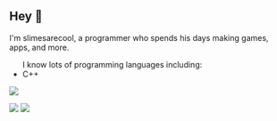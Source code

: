 ## Hey 👋

I'm slimesarecool, a programmer who spends his days making games, apps, and more.

<ul>I know lots of programming languages including:
  <li>C++</li>
</ul>

![](http://github-profile-summary-cards.vercel.app/api/cards/profile-details?username=slimesarecool&theme=nord_dark)

![](http://github-profile-summary-cards.vercel.app/api/cards/repos-per-language?username=slimesarecool&theme=nord_dark)
![](http://github-profile-summary-cards.vercel.app/api/cards/stats?username=slimesarecool&theme=nord_dark) 

<!--
**slimesarecool/slimesarecool** is a ✨ _special_ ✨ repository because its `README.md` (this file) appears on your GitHub profile.

Here are some ideas to get you started:

- 🔭 I’m currently working on ...
- 🌱 I’m currently learning ...
- 👯 I’m looking to collaborate on ...
- 🤔 I’m looking for help with ...
- 💬 Ask me about ...
- 📫 How to reach me: ...
- 😄 Pronouns: ...
- ⚡ Fun fact: ...
-->
